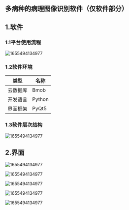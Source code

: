 ## 多病种的病理图像识别软件（仅软件部分）

## 1.软件

### 1.1平台使用流程

![1655494134977](https://github.com/lijianxing66628/IntelligentDiagnosisPlatform/blob/main/images/111.png)

### 1.2软件环境

|  类型   | 名称  |
|  ----  | ----  |
| 云数据库  | Bmob |
| 开发语言  | Python |
| 界面框架  | PyQt5 |

### 1.3软件层次结构

![1655494134977](https://github.com/lijianxing66628/IntelligentDiagnosisPlatform/blob/main/images/333.png)

## 2.界面

![1655494134977](https://github.com/lijianxing66628/IntelligentDiagnosisPlatform/blob/main/images/1.png)

![1655494134977](https://github.com/lijianxing66628/IntelligentDiagnosisPlatform/blob/main/images/2.png)

![1655494134977](https://github.com/lijianxing66628/IntelligentDiagnosisPlatform/blob/main/images/3.png)

![1655494134977](https://github.com/lijianxing66628/IntelligentDiagnosisPlatform/blob/main/images/4.png)

![1655494134977](https://github.com/lijianxing66628/IntelligentDiagnosisPlatform/blob/main/images/5.png)
